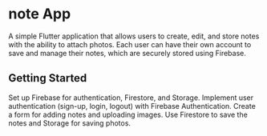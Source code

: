 # note App

A simple Flutter application that allows users to create, edit, and store notes with the ability to attach photos. Each user can have their own account to save and manage their notes, which are securely stored using Firebase.

## Getting Started

Set up Firebase for authentication, Firestore, and Storage.
Implement user authentication (sign-up, login, logout) with Firebase Authentication.
Create a form for adding notes and uploading images.
Use Firestore to save the notes and Storage for saving photos.
